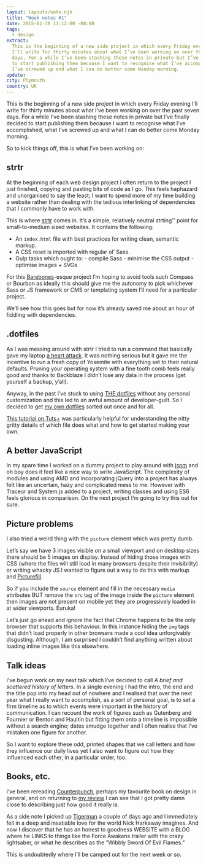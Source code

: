 ```yaml
---
layout: layouts/note.njk
title: "Week notes #1"
date: 2015-01-30 11:12:00 -08:00
tags:
  - design
extract:
  This is the beginning of a new side project in which every Friday evening
  I’ll write for thirty minutes about what I’ve been working on over the past seven
  days. For a while I’ve been stashing these notes in private but I’ve finally decided
  to start publishing them because I want to recognise what I’ve accomplished, what
  I’ve screwed up and what I can do better come Monday morning.
update:
city: Plymouth
country: UK
---
```


This is the beginning of a new side project in which every Friday evening I’ll write for thirty minutes about what I’ve been working on over the past seven days. For a while I’ve been stashing these notes in private but I’ve finally decided to start publishing them because I want to recognise what I’ve accomplished, what I’ve screwed up and what I can do better come Monday morning.

So to kick things off, this is what I’ve been working on:

## strtr

At the beginning of each web design project I often return to the project I just finished, copying and pasting bits of code as I go. This feels haphazard and unorganised to say the least; I want to spend more of my time building a website rather than dealing with the tedious interlinking of dependencies that I commonly have to work with.

This is where [strtr](https://github.com/robinrendle/strtr) comes in. It’s a simple, relatively neutral strting™ point for small-to-medium sized websites. It contains the following:

- An `index.html` file with best practices for writing clean, semantic markup.
- A CSS reset is imported with regular ol’ Sass.
- Gulp tasks which ought to: - compile Sass - minimise the CSS output - optimise images + SVGs

For this [Barebones](https://github.com/paulrobertlloyd/barebones)-esque project I’m hoping to avoid tools such Compass or Bourbon as ideally this should give me the autonomy to pick whichever Sass or JS framework or CMS or templating system I’ll need for a particular project.

We’ll see how this goes but for now it’s already saved me about an hour of fiddling with dependencies.

## .dotfiles

As I was messing around with strtr I tried to run a command that basically gave my laptop [a heart attack](https://twitter.com/robinrendle/status/560113019251077120). It was nothing serious but it gave me the incentive to run a fresh copy of Yosemite with everything set to their natural defaults. Pruning your operating system with a fine tooth comb feels really good and thanks to Backblaze I didn’t lose any data in the process (get yourself a backup, y’all).

Anyway, in the past I’ve stuck to using [THE dotfiles](https://github.com/mathiasbynens/dotfiles) without any personal customization and this led to an awful amount of developer-guilt. So I decided to get [my own dotfiles](https://github.com/robinrendle/dotfiles) sorted out once and for all.

[This tutorial on Tuts+](http://code.tutsplus.com/tutorials/setting-up-a-mac-dev-machine-from-zero-to-hero-with-dotfiles--net-35449) was particularly helpful for understanding the nitty gritty details of which file does what and how to get started making your own.

## A better JavaScript

In my spare time I worked on a dummy project to play around with [jspm](http://jspm.io/) and oh boy does it feel like a nice way to write JavaScript. The complexity of modules and using AMD and incorporating jQuery into a project has always felt like an uncertain, hazy and complicated mess to me. However with Traceur and System.js added to a project, writing classes and using ES6 feels glorious in comparison. On the next project I’m going to try this out for sure.

## Picture problems

I also tried a weird thing with the `picture` element which was pretty dumb.

Let’s say we have 3 images visible on a small viewport and on desktop sizes there should be 5 images on display. Instead of hiding those images with CSS (where the files will still load in many browsers despite their invisibility) or writing whacky JS I wanted to figure out a way to do this with markup and [Picturefill](https://github.com/scottjehl/picturefill).

So if you include the `source` element and fill in the necessary `media` attributes BUT remove the `src` tag of the image inside the `picture` element then images are not present on mobile yet they are progressively loaded in at wider viewports. Euruka!

Let’s just go ahead and ignore the fact that Chrome happens to be the only browser that supports this behaviour. In this instance hiding the `img` tags that didn’t load properly in other browsers made a cool idea unforgivably disgusting. Although, I am surprised I couldn’t find anything written about loading inline images like this elsewhere.

## Talk ideas

I’ve begun work on my next talk which I’ve decided to call _A brief and scattered history of letters_. In a single evening I had the intro, the end and the title pop into my head out of nowhere and I realised that over the next year what I really want to accomplish, as a sort of personal goal, is to set a firm timeline as to which events were important in the history of communication. I can recount the work of figures such as Gutenberg and Fournier or Benton and Haultin but fitting them onto a timeline is impossible without a search engine; dates smudge together and I often realise that I’ve mistaken one figure for another.

So I want to explore these odd, printed shapes that we call letters and how they influence our daily lives yet I also want to figure out how they influenced each other, in a particular order, too.

## Books, etc.

I’ve been rereading [Counterpunch](https://hyphenpress.co.uk/products/books/978-0-907259-42-8), perhaps my favourite book on design in general, and on returning to [my review](http://robinrendle.com/reading/counterpunch/) I can see that I got pretty damn close to describing just how good it really is.

As a side note I picked up [Tigerman](http://www.nickharkaway.com/books/tigerman/) a couple of days ago and I immediately fell in a deep and insatiable love for the world Nick Harkaway imagines. And now I discover that he has an honest to goodness WEBSITE with a BLOG where he LINKS to things like the Force Awakens trailer with the crazy lightsaber, or what he describes as the ”Wibbly Sword Of Evil Flames.”

This is undoubtedly where I’ll be camped out for the next week or so.
